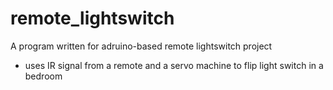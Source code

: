 # remote_lightswitch
A program written for adruino-based remote lightswitch project 
- uses IR signal from a remote and a servo machine to flip light switch in a bedroom
